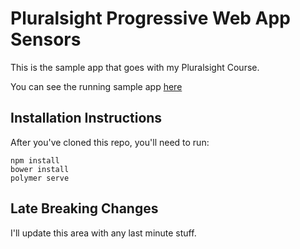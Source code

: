 # Pluralsight Progressive Web App Sensors

This is the sample app that goes with my Pluralsight Course.

You can see the running sample app [here](https://glenasmith.gitlab.io/sights-sounds-pwa/)


## Installation Instructions

After you've cloned this repo, you'll need to run:

    npm install
    bower install
    polymer serve


## Late Breaking Changes

I'll update this area with any last minute stuff.